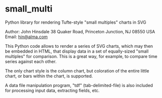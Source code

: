 # small_multi
Python library for rendering Tufte-style "small multiples" charts in SVG

Author:
	John Hinsdale
	38 Quaker Road,
	Princeton Junction, NJ 08550 USA
	Email: hin@alma.com

This Python code allows to render a series of SVG charts, which may
then be embedded in HTML, that display data in a set of equally-sized
"small multiples" for comparison.  This is a great way, for example,
to compare time series against each other.

The only chart style is the column chart, but coloration of the entire
little chart, or bars within the chart, is supported.

A data file manipulation program, "tdf" (tab-delimited-file) is also
included for processing input data, extracting fields, etc.
